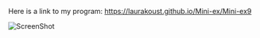 


Here is a link to my program: https://laurakoust.github.io/Mini-ex/Mini-ex9

![ScreenShot](https://github.com/laurakoust/Mini-ex/blob/gh-pages/Mini-ex9/Sk%C3%A6rmbillede%202017-04-15%20kl.%2017.20.33.png)
